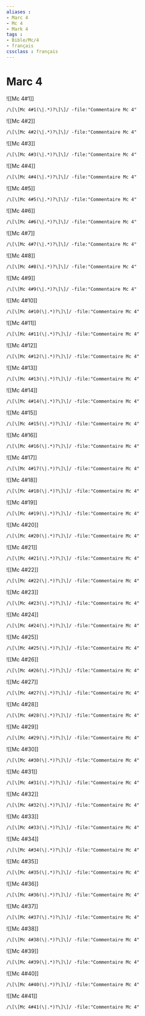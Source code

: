 ```yaml
---
aliases : 
- Marc 4
- Mc 4
- Mark 4
tags : 
- Bible/Mc/4
- français
cssclass : français
---
```


# Marc 4

![[Mc 4#1]]

```query
/\[\[Mc 4#1(\|.*)?\]\]/ -file:"Commentaire Mc 4"
```

![[Mc 4#2]]

```query
/\[\[Mc 4#2(\|.*)?\]\]/ -file:"Commentaire Mc 4"
```

![[Mc 4#3]]

```query
/\[\[Mc 4#3(\|.*)?\]\]/ -file:"Commentaire Mc 4"
```

![[Mc 4#4]]

```query
/\[\[Mc 4#4(\|.*)?\]\]/ -file:"Commentaire Mc 4"
```

![[Mc 4#5]]

```query
/\[\[Mc 4#5(\|.*)?\]\]/ -file:"Commentaire Mc 4"
```

![[Mc 4#6]]

```query
/\[\[Mc 4#6(\|.*)?\]\]/ -file:"Commentaire Mc 4"
```

![[Mc 4#7]]

```query
/\[\[Mc 4#7(\|.*)?\]\]/ -file:"Commentaire Mc 4"
```

![[Mc 4#8]]

```query
/\[\[Mc 4#8(\|.*)?\]\]/ -file:"Commentaire Mc 4"
```

![[Mc 4#9]]

```query
/\[\[Mc 4#9(\|.*)?\]\]/ -file:"Commentaire Mc 4"
```

![[Mc 4#10]]

```query
/\[\[Mc 4#10(\|.*)?\]\]/ -file:"Commentaire Mc 4"
```

![[Mc 4#11]]

```query
/\[\[Mc 4#11(\|.*)?\]\]/ -file:"Commentaire Mc 4"
```

![[Mc 4#12]]

```query
/\[\[Mc 4#12(\|.*)?\]\]/ -file:"Commentaire Mc 4"
```

![[Mc 4#13]]

```query
/\[\[Mc 4#13(\|.*)?\]\]/ -file:"Commentaire Mc 4"
```

![[Mc 4#14]]

```query
/\[\[Mc 4#14(\|.*)?\]\]/ -file:"Commentaire Mc 4"
```

![[Mc 4#15]]

```query
/\[\[Mc 4#15(\|.*)?\]\]/ -file:"Commentaire Mc 4"
```

![[Mc 4#16]]

```query
/\[\[Mc 4#16(\|.*)?\]\]/ -file:"Commentaire Mc 4"
```

![[Mc 4#17]]

```query
/\[\[Mc 4#17(\|.*)?\]\]/ -file:"Commentaire Mc 4"
```

![[Mc 4#18]]

```query
/\[\[Mc 4#18(\|.*)?\]\]/ -file:"Commentaire Mc 4"
```

![[Mc 4#19]]

```query
/\[\[Mc 4#19(\|.*)?\]\]/ -file:"Commentaire Mc 4"
```

![[Mc 4#20]]

```query
/\[\[Mc 4#20(\|.*)?\]\]/ -file:"Commentaire Mc 4"
```

![[Mc 4#21]]

```query
/\[\[Mc 4#21(\|.*)?\]\]/ -file:"Commentaire Mc 4"
```

![[Mc 4#22]]

```query
/\[\[Mc 4#22(\|.*)?\]\]/ -file:"Commentaire Mc 4"
```

![[Mc 4#23]]

```query
/\[\[Mc 4#23(\|.*)?\]\]/ -file:"Commentaire Mc 4"
```

![[Mc 4#24]]

```query
/\[\[Mc 4#24(\|.*)?\]\]/ -file:"Commentaire Mc 4"
```

![[Mc 4#25]]

```query
/\[\[Mc 4#25(\|.*)?\]\]/ -file:"Commentaire Mc 4"
```

![[Mc 4#26]]

```query
/\[\[Mc 4#26(\|.*)?\]\]/ -file:"Commentaire Mc 4"
```

![[Mc 4#27]]

```query
/\[\[Mc 4#27(\|.*)?\]\]/ -file:"Commentaire Mc 4"
```

![[Mc 4#28]]

```query
/\[\[Mc 4#28(\|.*)?\]\]/ -file:"Commentaire Mc 4"
```

![[Mc 4#29]]

```query
/\[\[Mc 4#29(\|.*)?\]\]/ -file:"Commentaire Mc 4"
```

![[Mc 4#30]]

```query
/\[\[Mc 4#30(\|.*)?\]\]/ -file:"Commentaire Mc 4"
```

![[Mc 4#31]]

```query
/\[\[Mc 4#31(\|.*)?\]\]/ -file:"Commentaire Mc 4"
```

![[Mc 4#32]]

```query
/\[\[Mc 4#32(\|.*)?\]\]/ -file:"Commentaire Mc 4"
```

![[Mc 4#33]]

```query
/\[\[Mc 4#33(\|.*)?\]\]/ -file:"Commentaire Mc 4"
```

![[Mc 4#34]]

```query
/\[\[Mc 4#34(\|.*)?\]\]/ -file:"Commentaire Mc 4"
```

![[Mc 4#35]]

```query
/\[\[Mc 4#35(\|.*)?\]\]/ -file:"Commentaire Mc 4"
```

![[Mc 4#36]]

```query
/\[\[Mc 4#36(\|.*)?\]\]/ -file:"Commentaire Mc 4"
```

![[Mc 4#37]]

```query
/\[\[Mc 4#37(\|.*)?\]\]/ -file:"Commentaire Mc 4"
```

![[Mc 4#38]]

```query
/\[\[Mc 4#38(\|.*)?\]\]/ -file:"Commentaire Mc 4"
```

![[Mc 4#39]]

```query
/\[\[Mc 4#39(\|.*)?\]\]/ -file:"Commentaire Mc 4"
```

![[Mc 4#40]]

```query
/\[\[Mc 4#40(\|.*)?\]\]/ -file:"Commentaire Mc 4"
```

![[Mc 4#41]]

```query
/\[\[Mc 4#41(\|.*)?\]\]/ -file:"Commentaire Mc 4"
```

